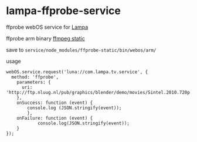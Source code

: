 # lampa-ffprobe-service 

ffprobe webOS service for [Lampa](https://github.com/yumata/lampa)

ffprobe arm binary [ffmpeg static](https://johnvansickle.com/ffmpeg/releases/ffmpeg-release-armhf-static.tar.xz)

save to `service/node_modules/ffprobe-static/bin/webos/arm/`

usage 
```
webOS.service.request('luna://com.lampa.tv.service', {
  method: 'ffprobe',
    parameters: { 
      uri: 'http://ftp.nluug.nl/pub/graphics/blender/demo/movies/Sintel.2010.720p.mkv'
	},
	onSuccess: function (event) {
   		console.log (JSON.stringify(event));
        },
  	onFailure: function (event) {
    		console.log(JSON.stringify(event));
   	}
});
```
